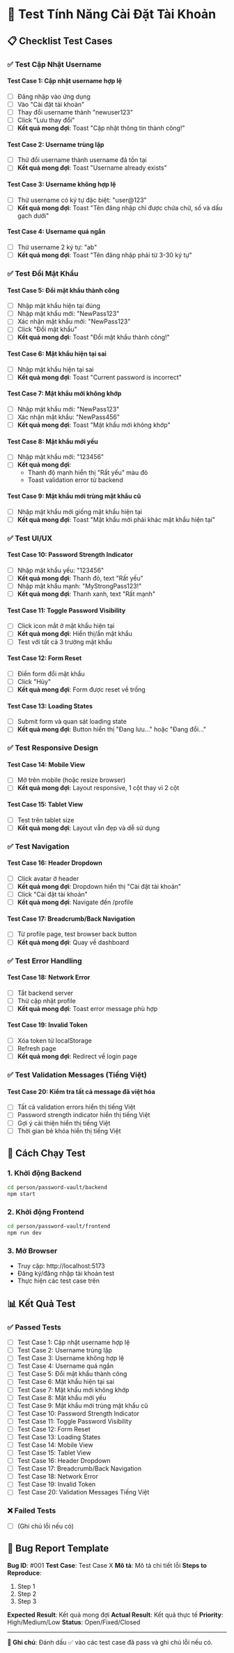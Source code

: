 # 🧪 Test Tính Năng Cài Đặt Tài Khoản

## 📋 Checklist Test Cases

### ✅ Test Cập Nhật Username

#### Test Case 1: Cập nhật username hợp lệ
- [ ] Đăng nhập vào ứng dụng
- [ ] Vào "Cài đặt tài khoản" 
- [ ] Thay đổi username thành "newuser123"
- [ ] Click "Lưu thay đổi"
- [ ] **Kết quả mong đợi**: Toast "Cập nhật thông tin thành công!"

#### Test Case 2: Username trùng lặp
- [ ] Thử đổi username thành username đã tồn tại
- [ ] **Kết quả mong đợi**: Toast "Username already exists"

#### Test Case 3: Username không hợp lệ
- [ ] Thử username có ký tự đặc biệt: "user@123"
- [ ] **Kết quả mong đợi**: Toast "Tên đăng nhập chỉ được chứa chữ, số và dấu gạch dưới"

#### Test Case 4: Username quá ngắn
- [ ] Thử username 2 ký tự: "ab"
- [ ] **Kết quả mong đợi**: Toast "Tên đăng nhập phải từ 3-30 ký tự"

### ✅ Test Đổi Mật Khẩu

#### Test Case 5: Đổi mật khẩu thành công
- [ ] Nhập mật khẩu hiện tại đúng
- [ ] Nhập mật khẩu mới: "NewPass123"
- [ ] Xác nhận mật khẩu mới: "NewPass123"
- [ ] Click "Đổi mật khẩu"
- [ ] **Kết quả mong đợi**: Toast "Đổi mật khẩu thành công!"

#### Test Case 6: Mật khẩu hiện tại sai
- [ ] Nhập mật khẩu hiện tại sai
- [ ] **Kết quả mong đợi**: Toast "Current password is incorrect"

#### Test Case 7: Mật khẩu mới không khớp
- [ ] Nhập mật khẩu mới: "NewPass123"
- [ ] Xác nhận mật khẩu: "NewPass456"
- [ ] **Kết quả mong đợi**: Toast "Mật khẩu mới không khớp"

#### Test Case 8: Mật khẩu mới yếu
- [ ] Nhập mật khẩu mới: "123456"
- [ ] **Kết quả mong đợi**: 
  - Thanh độ mạnh hiển thị "Rất yếu" màu đỏ
  - Toast validation error từ backend

#### Test Case 9: Mật khẩu mới trùng mật khẩu cũ
- [ ] Nhập mật khẩu mới giống mật khẩu hiện tại
- [ ] **Kết quả mong đợi**: Toast "Mật khẩu mới phải khác mật khẩu hiện tại"

### ✅ Test UI/UX

#### Test Case 10: Password Strength Indicator
- [ ] Nhập mật khẩu yếu: "123456"
- [ ] **Kết quả mong đợi**: Thanh đỏ, text "Rất yếu"
- [ ] Nhập mật khẩu mạnh: "MyStrongPass123!"
- [ ] **Kết quả mong đợi**: Thanh xanh, text "Rất mạnh"

#### Test Case 11: Toggle Password Visibility
- [ ] Click icon mắt ở mật khẩu hiện tại
- [ ] **Kết quả mong đợi**: Hiển thị/ẩn mật khẩu
- [ ] Test với tất cả 3 trường mật khẩu

#### Test Case 12: Form Reset
- [ ] Điền form đổi mật khẩu
- [ ] Click "Hủy"
- [ ] **Kết quả mong đợi**: Form được reset về trống

#### Test Case 13: Loading States
- [ ] Submit form và quan sát loading state
- [ ] **Kết quả mong đợi**: Button hiển thị "Đang lưu..." hoặc "Đang đổi..."

### ✅ Test Responsive Design

#### Test Case 14: Mobile View
- [ ] Mở trên mobile (hoặc resize browser)
- [ ] **Kết quả mong đợi**: Layout responsive, 1 cột thay vì 2 cột

#### Test Case 15: Tablet View
- [ ] Test trên tablet size
- [ ] **Kết quả mong đợi**: Layout vẫn đẹp và dễ sử dụng

### ✅ Test Navigation

#### Test Case 16: Header Dropdown
- [ ] Click avatar ở header
- [ ] **Kết quả mong đợi**: Dropdown hiển thị "Cài đặt tài khoản"
- [ ] Click "Cài đặt tài khoản"
- [ ] **Kết quả mong đợi**: Navigate đến /profile

#### Test Case 17: Breadcrumb/Back Navigation
- [ ] Từ profile page, test browser back button
- [ ] **Kết quả mong đợi**: Quay về dashboard

### ✅ Test Error Handling

#### Test Case 18: Network Error
- [ ] Tắt backend server
- [ ] Thử cập nhật profile
- [ ] **Kết quả mong đợi**: Toast error message phù hợp

#### Test Case 19: Invalid Token
- [ ] Xóa token từ localStorage
- [ ] Refresh page
- [ ] **Kết quả mong đợi**: Redirect về login page

### ✅ Test Validation Messages (Tiếng Việt)

#### Test Case 20: Kiểm tra tất cả message đã việt hóa
- [ ] Tất cả validation errors hiển thị tiếng Việt
- [ ] Password strength indicator hiển thị tiếng Việt
- [ ] Gợi ý cải thiện hiển thị tiếng Việt
- [ ] Thời gian bẻ khóa hiển thị tiếng Việt

## 🚀 Cách Chạy Test

### 1. Khởi động Backend
```bash
cd person/password-vault/backend
npm start
```

### 2. Khởi động Frontend  
```bash
cd person/password-vault/frontend
npm run dev
```

### 3. Mở Browser
- Truy cập: http://localhost:5173
- Đăng ký/đăng nhập tài khoản test
- Thực hiện các test case trên

## 📊 Kết Quả Test

### ✅ Passed Tests
- [ ] Test Case 1: Cập nhật username hợp lệ
- [ ] Test Case 2: Username trùng lặp  
- [ ] Test Case 3: Username không hợp lệ
- [ ] Test Case 4: Username quá ngắn
- [ ] Test Case 5: Đổi mật khẩu thành công
- [ ] Test Case 6: Mật khẩu hiện tại sai
- [ ] Test Case 7: Mật khẩu mới không khớp
- [ ] Test Case 8: Mật khẩu mới yếu
- [ ] Test Case 9: Mật khẩu mới trùng mật khẩu cũ
- [ ] Test Case 10: Password Strength Indicator
- [ ] Test Case 11: Toggle Password Visibility
- [ ] Test Case 12: Form Reset
- [ ] Test Case 13: Loading States
- [ ] Test Case 14: Mobile View
- [ ] Test Case 15: Tablet View
- [ ] Test Case 16: Header Dropdown
- [ ] Test Case 17: Breadcrumb/Back Navigation
- [ ] Test Case 18: Network Error
- [ ] Test Case 19: Invalid Token
- [ ] Test Case 20: Validation Messages Tiếng Việt

### ❌ Failed Tests
- [ ] (Ghi chú lỗi nếu có)

## 🐛 Bug Report Template

**Bug ID**: #001
**Test Case**: Test Case X
**Mô tả**: Mô tả chi tiết lỗi
**Steps to Reproduce**:
1. Step 1
2. Step 2
3. Step 3

**Expected Result**: Kết quả mong đợi
**Actual Result**: Kết quả thực tế
**Priority**: High/Medium/Low
**Status**: Open/Fixed/Closed

---

**📝 Ghi chú**: Đánh dấu ✅ vào các test case đã pass và ghi chú lỗi nếu có.
